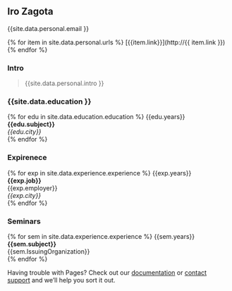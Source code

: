 

## Iro Zagota

{{site.data.personal.email }}

{% for item in site.data.personal.urls %}
[{{item.link}}](http://{{ item.link }})
{% endfor %}


### Intro
>{{site.data.personal.intro }}

### {{site.data.education }} 

{% for edu in site.data.education.education %}
{{edu.years}}<br>
**{{edu.subject}}**<br>
*{{edu.city}}*<br> 
{% endfor %}

### Expirenece

{% for exp in site.data.experience.experience %}
   {{exp.years}}<br> 
   **{{exp.job}}**<br> 
   {{exp.employer}}<br> 
    *{{exp.city}}*<br> 
{% endfor %}

### Seminars

{% for sem in site.data.experience.experience %}
   {{sem.years}}<br> 
   **{{sem.subject}}**<br> 
   {{sem.IssuingOrganization}}<br> 
{% endfor %}


Having trouble with Pages? Check out our [documentation](https://docs.github.com/categories/github-pages-basics/) or [contact support](https://github.com/contact) and we’ll help you sort it out.
